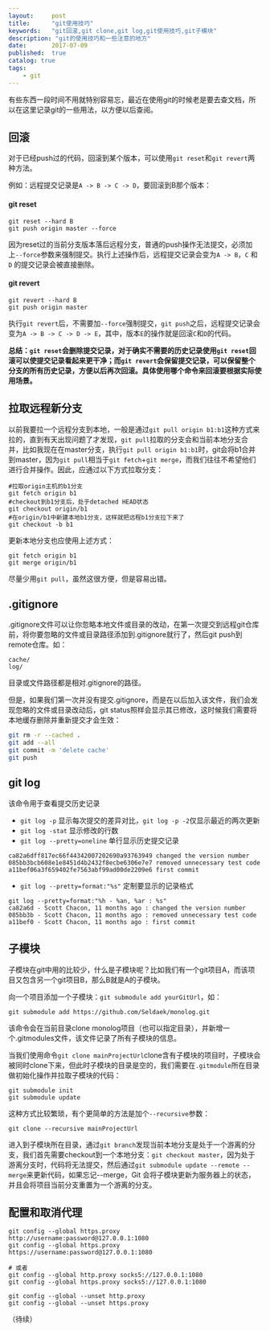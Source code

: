 ```yaml
---
layout:     post
title:      "git使用技巧"
keywords:   "git回滚,git clone,git log,git使用技巧,git子模块" 
description: "git的使用技巧和一些注意的地方"
date:       2017-07-09
published:  true 
catalog: true
tags:
    - git 
---
```


有些东西一段时间不用就特别容易忘，最近在使用git的时候老是要去查文档，所以在这里记录git的一些用法，以方便以后查阅。

## 回滚
对于已经push过的代码，回滚到某个版本，可以使用`git reset`和`git revert`两种方法。

例如：远程提交记录是`A -> B -> C -> D`，要回滚到B那个版本：
#### git reset
```
git reset --hard B
git push origin master --force
```
因为reset过的当前分支版本落后远程分支，普通的push操作无法提交，必须加上`--force`参数来强制提交。执行上述操作后，远程提交记录会变为`A -> B`，`C` 和 `D` 的提交记录会被直接删除。
#### git revert
```
git revert --hard B
git push origin master 
```
执行`git revert`后，不需要加`--force`强制提交，`git push`之后，远程提交记录会变为`A -> B -> C -> D -> E`，其中，版本`E`的操作就是回滚`C`和`D`的代码。

**总结：`git reset`会删除提交记录，对于确实不需要的历史记录使用`git reset`回滚可以使提交记录看起来更干净；而`git revert`会保留提交记录，可以保留整个分支的所有历史记录，方便以后再次回滚。具体使用哪个命令来回滚要根据实际使用场景。**

## 拉取远程新分支
以前我要拉一个远程分支到本地，一般是通过`git pull origin b1:b1`这种方式来拉的，直到有天出现问题了才发现，`git pull`拉取的分支会和当前本地分支合并，比如我现在在master分支，执行`git pull origin b1:b1`时，git会将b1合并到master，因为`git pull`相当于`git fetch`+`git merge`，而我们往往不希望他们进行合并操作。因此，应通过以下方式拉取分支：
```git
#拉取origin主机的b1分支
git fetch origin b1
#checkout到b1分支后，处于detached HEAD状态
git checkout origin/b1
#在origin/b1中新建本地b1分支，这样就把远程b1分支拉下来了
git checkout -b b1
```
更新本地分支也应使用上述方式：
```git
git fetch origin b1
git merge origin/b1
```
尽量少用`git pull`，虽然这很方便，但是容易出错。

## .gitignore
.gitignore文件可以让你忽略本地文件或目录的改动，在第一次提交到远程git仓库前，将你要忽略的文件或目录路径添加到.gitignore就行了，然后git push到remote仓库。如：
```
cache/
log/
```
目录或文件路径都是相对.gitignore的路径。

但是，如果我们第一次并没有提交.gitignore，而是在以后加入该文件，我们会发现忽略的文件或目录改动后，git status照样会显示其已修改，这时候我们需要将本地缓存删除并重新提交才会生效：
```bash
git rm -r --cached .
git add --all
git commit -m 'delete cache'
git push
```

## git log
该命令用于查看提交历史记录

* `git log -p` 显示每次提交的差异对比，`git log -p -2`仅显示最近的两次更新
* `git log -stat` 显示修改的行数
* `git log --pretty=oneline` 单行显示历史提交记录
```
ca82a6dff817ec66f44342007202690a93763949 changed the version number
085bb3bcb608e1e8451d4b2432f8ecbe6306e7e7 removed unnecessary test code
a11bef06a3f659402fe7563abf99ad00de2209e6 first commit
```
* `git log --pretty=format:"%s"` 定制要显示的记录格式
```
git log --pretty=format:"%h - %an, %ar : %s"
ca82a6d - Scott Chacon, 11 months ago : changed the version number
085bb3b - Scott Chacon, 11 months ago : removed unnecessary test code
a11bef0 - Scott Chacon, 11 months ago : first commit
```

## 子模块
子模块在git中用的比较少，什么是子模块呢？比如我们有一个git项目A，而该项目又包含另一个git项目B，那么B就是A的子模块。

向一个项目添加一个子模块：`git submodule add yourGitUrl`，如：
```
git submodule add https://github.com/Seldaek/monolog.git
```
该命令会在当前目录clone monolog项目（也可以指定目录），并新增一个.gitmodules文件，该文件记录了所有子模块的信息。

当我们使用命令`git clone mainProjectUrl`clone含有子模块的项目时，子模块会被同时clone下来，但此时子模块的目录是空的，我们需要在`.gitmodule`所在目录做初始化操作并拉取子模块的代码：
```
git submodule init
git submodule update
```
这种方式比较繁琐，有个更简单的方法是加个`--recursive`参数：
```
git clone --recursive mainProjectUrl
```

进入到子模块所在目录，通过`git branch`发现当前本地分支是处于一个游离的分支，我们首先需要checkout到一个本地分支：`git checkout master`，因为处于游离分支时，代码将无法提交，然后通过`git submodule update --remote --merge`来更新代码，如果忘记--merge，Git 会将子模块更新为服务器上的状态，并且会将项目当前分支重置为一个游离的分支。

## 配置和取消代理
```
git config --global https.proxy http://username:password@127.0.0.1:1080
git config --global https.proxy https://username:password@127.0.0.1:1080

# 或者
git config --global http.proxy socks5://127.0.0.1:1080
git config --global https.proxy socks5://127.0.0.1:1080

git config --global --unset http.proxy
git config --global --unset https.proxy
```


（待续）
